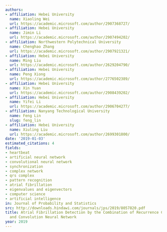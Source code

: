 ```yaml
---
authors:
- affiliation: Hebei University
  name: Xiaoling Wei
  url: https://academic.microsoft.com/author/2907368727/
- affiliation: Hebei University
  name: Jimin Li
  url: https://academic.microsoft.com/author/2907494202/
- affiliation: Northwestern Polytechnical University
  name: Chenghao Zhang
  url: https://academic.microsoft.com/author/2907921321/
- affiliation: Hebei University
  name: Ming Liu
  url: https://academic.microsoft.com/author/2629204790/
- affiliation: Hebei University
  name: Peng Xiong
  url: https://academic.microsoft.com/author/2776502389/
- affiliation: Hebei University
  name: Xin Yuan
  url: https://academic.microsoft.com/author/2908439202/
- affiliation: Hebei University
  name: Yifei Li
  url: https://academic.microsoft.com/author/2906704277/
- affiliation: Nanyang Technological University
  name: Feng Lin
  slug: feng_lin
- affiliation: Hebei University
  name: Xiuling Liu
  url: https://academic.microsoft.com/author/2699301800/
date: '2019-01-03'
estimated_citations: 4
fields:
- heartbeat
- artificial neural network
- convolutional neural network
- synchronization
- complex network
- qrs complex
- pattern recognition
- atrial fibrillation
- eigenvalues and eigenvectors
- computer science
- artificial intelligence
in: Journal of Probability and Statistics
src: http://downloads.hindawi.com/journals/jps/2019/8057820.pdf
title: Atrial Fibrillation Detection by the Combination of Recurrence Complex Network
  and Convolution Neural Network
year: 2019
---
```

